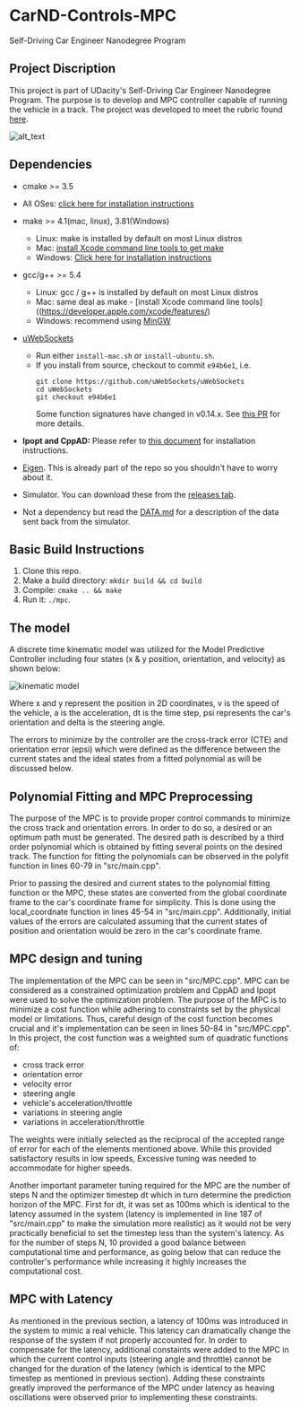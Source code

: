 # CarND-Controls-MPC
Self-Driving Car Engineer Nanodegree Program

[//]: # (Picture Definition)
[model]: https://user-images.githubusercontent.com/37302013/46427017-2a563e00-c77b-11e8-9c97-f41667ea51dc.JPG
[gif]: ./mpc_trim.gif

## Project Discription

This project is part of UDacity's Self-Driving Car Engineer Nanodegree Program. The purpose is to develop and MPC controller capable of running the vehicle in a track. The project was developed to meet the rubric found [here](https://review.udacity.com/#!/rubrics/896/view).

![alt_text][gif]

## Dependencies

* cmake >= 3.5
 * All OSes: [click here for installation instructions](https://cmake.org/install/)
* make >= 4.1(mac, linux), 3.81(Windows)
  * Linux: make is installed by default on most Linux distros
  * Mac: [install Xcode command line tools to get make](https://developer.apple.com/xcode/features/)
  * Windows: [Click here for installation instructions](http://gnuwin32.sourceforge.net/packages/make.htm)
* gcc/g++ >= 5.4
  * Linux: gcc / g++ is installed by default on most Linux distros
  * Mac: same deal as make - [install Xcode command line tools]((https://developer.apple.com/xcode/features/)
  * Windows: recommend using [MinGW](http://www.mingw.org/)
* [uWebSockets](https://github.com/uWebSockets/uWebSockets)
  * Run either `install-mac.sh` or `install-ubuntu.sh`.
  * If you install from source, checkout to commit `e94b6e1`, i.e.
    ```
    git clone https://github.com/uWebSockets/uWebSockets
    cd uWebSockets
    git checkout e94b6e1
    ```
    Some function signatures have changed in v0.14.x. See [this PR](https://github.com/udacity/CarND-MPC-Project/pull/3) for more details.

* **Ipopt and CppAD:** Please refer to [this document](https://github.com/udacity/CarND-MPC-Project/blob/master/install_Ipopt_CppAD.md) for installation instructions.
* [Eigen](http://eigen.tuxfamily.org/index.php?title=Main_Page). This is already part of the repo so you shouldn't have to worry about it.
* Simulator. You can download these from the [releases tab](https://github.com/udacity/self-driving-car-sim/releases).
* Not a dependency but read the [DATA.md](./DATA.md) for a description of the data sent back from the simulator.

## Basic Build Instructions

1. Clone this repo.
2. Make a build directory: `mkdir build && cd build`
3. Compile: `cmake .. && make`
4. Run it: `./mpc`.

## The model

A discrete time kinematic model was utilized for the Model Predictive Controller including four states (x & y position, orientation, and velocity) as shown below:

![kinematic model][model]

Where x and y represent the position in 2D coordinates, v is the speed of the vehicle, a is the acceleration, dt is the time step, psi represents the car's orientation and delta is the steering angle. 

The errors to minimize by the controller are the cross-track error (CTE) and orientation error (epsi) which were defined as the difference between the current states and the ideal states from a fitted polynomial as will be discussed below.

## Polynomial Fitting and MPC Preprocessing

The purpose of the MPC is to provide proper control commands to minimize the cross track and orientation errors. In order to do so, a desired or an optimum path must be generated. The desired path is described by a third order polynomial which is obtained by fitting several points on the desired track. The function for fitting the polynomials can be observed in the polyfit function in lines 60-79 in "src/main.cpp". 

Prior to passing the desired and current states to the polynomial fitting function or the MPC, these states are converted from the global coordinate frame to the car's coordinate frame for simplicity. This is done using the local_coordnate function in lines 45-54 in "src/main.cpp". Additionally, initial values of the errors are calculated assuming that the current states of position and orientation would be zero in the car's coordinate frame. 


## MPC design and tuning

The implementation of the MPC can be seen in "src/MPC.cpp". MPC can be considered as a constrained optimization problem and CppAD and Ipopt were used to solve the optimization problem. The purpose of the MPC is to minimize a cost function while adhering to constraints set by the physical model or limitations. Thus, careful design of the cost function becomes crucial and it's implementation can be seen in lines 50-84 in "src/MPC.cpp". In this project, the cost function was a weighted sum of quadratic functions of:
- cross track error
- orientation error
- velocity error
- steering angle
- vehicle's acceleration/throttle
- variations in steering angle
- variations in acceleration/throttle

The weights were initially selected as the reciprocal of the accepted range of error for each of the elements mentioned above. While this provided satisfactory results in low speeds, Excessive tuning was needed to accommodate for higher speeds. 

Another important parameter tuning required for the MPC are the number of steps N and the optimizer timestep dt which in turn determine the prediction horizon of the MPC. First for dt, it was set as 100ms which is identical to the latency assumed in the system (latency is implemented in line 187 of "src/main.cpp" to make the simulation more realistic) as it would not be very practically beneficial to set the timestep less than the system's latency. As for the number of steps N, 10 provided a good balance between computational time and performance, as going below that can reduce the controller's performance while increasing it highly increases the computational cost.

## MPC with Latency

As mentioned in the previous section, a latency of 100ms was introduced in the system to mimic a real vehicle. This latency can dramatically change the response of the system if not properly accounted for. In order to compensate for the latency, additional constaints were added to the MPC in which the current control inputs (steering angle and throttle) cannot be changed for the duration of the latency (which is identical to the MPC timestep as mentioned in previous section). Adding these constraints greatly improved the performance of the MPC under latency as heaving oscillations were observed prior to implementing these constraints.
